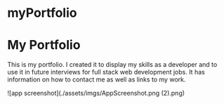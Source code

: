 # myPortfolio
<h1> My Portfolio</h1>


<p>This is my portfolio. I created it to display my skills as a developer and to use it in future interviews for full stack web development jobs. It has information on how to contact me as well as links to my work.</p>

![app screenshot](./assets/imgs/AppScreenshot.png (2).png)

